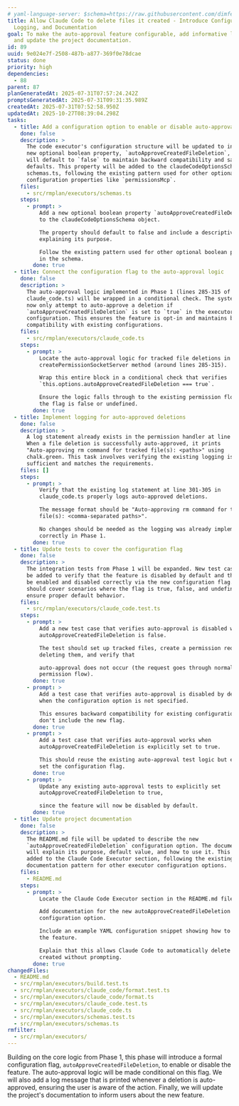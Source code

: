 ```yaml
---
# yaml-language-server: $schema=https://raw.githubusercontent.com/dimfeld/llmutils/main/schema/rmplan-plan-schema.json
title: Allow Claude Code to delete files it created - Introduce Configuration,
  Logging, and Documentation
goal: To make the auto-approval feature configurable, add informative logging,
  and update the project documentation.
id: 89
uuid: 9e024e7f-2508-487b-a877-369f0e78dcae
status: done
priority: high
dependencies:
  - 88
parent: 87
planGeneratedAt: 2025-07-31T07:57:24.242Z
promptsGeneratedAt: 2025-07-31T09:31:35.989Z
createdAt: 2025-07-31T07:52:58.950Z
updatedAt: 2025-10-27T08:39:04.298Z
tasks:
  - title: Add a configuration option to enable or disable auto-approval
    done: false
    description: >
      The code executor's configuration structure will be updated to include a
      new optional boolean property, `autoApproveCreatedFileDeletion`, which
      will default to `false` to maintain backward compatibility and safe
      defaults. This property will be added to the claudeCodeOptionsSchema in
      schemas.ts, following the existing pattern used for other optional
      configuration properties like `permissionsMcp`.
    files:
      - src/rmplan/executors/schemas.ts
    steps:
      - prompt: >
          Add a new optional boolean property `autoApproveCreatedFileDeletion`
          to the claudeCodeOptionsSchema object.

          The property should default to false and include a descriptive comment
          explaining its purpose.

          Follow the existing pattern used for other optional boolean properties
          in the schema.
        done: true
  - title: Connect the configuration flag to the auto-approval logic
    done: false
    description: >
      The auto-approval logic implemented in Phase 1 (lines 285-315 of
      claude_code.ts) will be wrapped in a conditional check. The system will
      now only attempt to auto-approve a deletion if
      `autoApproveCreatedFileDeletion` is set to `true` in the executor's
      configuration. This ensures the feature is opt-in and maintains backward
      compatibility with existing configurations.
    files:
      - src/rmplan/executors/claude_code.ts
    steps:
      - prompt: >
          Locate the auto-approval logic for tracked file deletions in the
          createPermissionSocketServer method (around lines 285-315).

          Wrap this entire block in a conditional check that verifies
          `this.options.autoApproveCreatedFileDeletion === true`.

          Ensure the logic falls through to the existing permission flow when
          the flag is false or undefined.
        done: true
  - title: Implement logging for auto-approved deletions
    done: false
    description: >
      A log statement already exists in the permission handler at line 301-305.
      When a file deletion is successfully auto-approved, it prints
      "Auto-approving rm command for tracked file(s): <paths>" using
      chalk.green. This task involves verifying the existing logging is
      sufficient and matches the requirements.
    files: []
    steps:
      - prompt: >
          Verify that the existing log statement at line 301-305 in
          claude_code.ts properly logs auto-approved deletions.

          The message format should be "Auto-approving rm command for tracked
          file(s): <comma-separated paths>".

          No changes should be needed as the logging was already implemented
          correctly in Phase 1.
        done: true
  - title: Update tests to cover the configuration flag
    done: false
    description: >
      The integration tests from Phase 1 will be expanded. New test cases will
      be added to verify that the feature is disabled by default and that it can
      be enabled and disabled correctly via the new configuration flag. Tests
      should cover scenarios where the flag is true, false, and undefined to
      ensure proper default behavior.
    files:
      - src/rmplan/executors/claude_code.test.ts
    steps:
      - prompt: >
          Add a new test case that verifies auto-approval is disabled when
          autoApproveCreatedFileDeletion is false.

          The test should set up tracked files, create a permission request for
          deleting them, and verify that

          auto-approval does not occur (the request goes through normal
          permission flow).
        done: true
      - prompt: >
          Add a test case that verifies auto-approval is disabled by default
          when the configuration option is not specified.

          This ensures backward compatibility for existing configurations that
          don't include the new flag.
        done: true
      - prompt: >
          Add a test case that verifies auto-approval works when
          autoApproveCreatedFileDeletion is explicitly set to true.

          This should reuse the existing auto-approval test logic but explicitly
          set the configuration flag.
        done: true
      - prompt: >
          Update any existing auto-approval tests to explicitly set
          autoApproveCreatedFileDeletion to true,

          since the feature will now be disabled by default.
        done: true
  - title: Update project documentation
    done: false
    description: >
      The README.md file will be updated to describe the new
      `autoApproveCreatedFileDeletion` configuration option. The documentation
      will explain its purpose, default value, and how to use it. This should be
      added to the Claude Code Executor section, following the existing
      documentation pattern for other executor configuration options.
    files:
      - README.md
    steps:
      - prompt: >
          Locate the Claude Code Executor section in the README.md file.

          Add documentation for the new autoApproveCreatedFileDeletion
          configuration option.

          Include an example YAML configuration snippet showing how to enable
          the feature.

          Explain that this allows Claude Code to automatically delete files it
          created without prompting.
        done: true
changedFiles:
  - README.md
  - src/rmplan/executors/build.test.ts
  - src/rmplan/executors/claude_code/format.test.ts
  - src/rmplan/executors/claude_code/format.ts
  - src/rmplan/executors/claude_code.test.ts
  - src/rmplan/executors/claude_code.ts
  - src/rmplan/executors/schemas.test.ts
  - src/rmplan/executors/schemas.ts
rmfilter:
  - src/rmplan/executors/
---
```


Building on the core logic from Phase 1, this phase will introduce a formal configuration flag, `autoApproveCreatedFileDeletion`, to enable or disable the feature. The auto-approval logic will be made conditional on this flag. We will also add a log message that is printed whenever a deletion is auto-approved, ensuring the user is aware of the action. Finally, we will update the project's documentation to inform users about the new feature.
